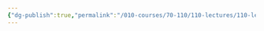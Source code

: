 ```yaml
---
{"dg-publish":true,"permalink":"/010-courses/70-110/110-lectures/110-lecture-10/","dgHomeLink":true,"dgPassFrontmatter":false,"dgShowBacklinks":true,"dgShowLocalGraph":true,"dgShowInlineTitle":false}
---
```


